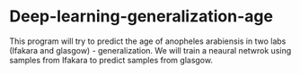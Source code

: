# Deep-learning-generalization-age
This program will try to predict the age of anopheles arabiensis in two labs (Ifakara and glasgow) - generalization. We will train a neaural netwrok using samples from Ifakara to predict samples from glasgow.  
